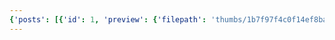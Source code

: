 ```yaml
---
{'posts': [{'id': 1, 'preview': {'filepath': 'thumbs/1b7f97f4c0f14ef8babf548526170938.jpg'}}, {'id': 9, 'preview': {'filepath': 'thumbs/01a325799bf043f5a1c3c68e255dc7ff.jpg'}}, {'id': 10, 'preview': {'filepath': 'thumbs/53aab65090be4a2c84d95cdb9eb3c23c.jpg'}}, {'id': 11, 'preview': {'filepath': 'thumbs/b92aa280f72541589cc278c72bf9bbb9.png'}}, {'id': 12, 'preview': {'filepath': 'thumbs/53934f4360e4464d93d526982ecb4e62.jpg'}}, {'id': 13, 'preview': {'filepath': 'thumbs/e815a40dfcbc40ba95363cdfe3700c3d.png'}}, {'id': 14, 'preview': {'filepath': 'thumbs/50af56f7c7304969a04796b2dacb9f91.jpg'}}, {'id': 15, 'preview': {'filepath': 'thumbs/75fc15f416d145c581f5b8c57971baa7.jpg'}}, {'id': 16, 'preview': {'filepath': 'thumbs/c94011bb91ed4de39ea83a50279408d4.jpg'}}, {'id': 27, 'preview': {'filepath': 'thumbs/4934510c1a8e4fccb5ead22113f6670f.gif'}}, {'id': 28, 'preview': {'filepath': 'thumbs/fef5abc714c44bf192b0c2f7253b540b.jpg'}}, {'id': 29, 'preview': {'filepath': 'thumbs/d30e804c42b740539bbc7019307548ee.jpg'}}, {'id': 30, 'preview': {'filepath': 'thumbs/5d05948f0e734efa9232ce9681bce629.png'}}, {'id': 31, 'preview': {'filepath': 'thumbs/5bc080e6069f4e73a79a822e2b6dbcf1.png'}}, {'id': 32, 'preview': {'filepath': 'thumbs/64f1f0fe897746e39b58c5474e4258fc.png'}}, {'id': 33, 'preview': {'filepath': 'thumbs/6e86906f463445dea21fb5f8300f0c57.jpg'}}, {'id': 34, 'preview': {'filepath': 'thumbs/83bac6afa531464e8a320fea3ef6456c.jpg'}}, {'id': 35, 'preview': {'filepath': 'thumbs/e8d4d3baf7bb403289dce0c0b47ba8b2.png'}}, {'id': 36, 'preview': {'filepath': 'thumbs/36d32ce04cbb4c8a9f44a9fa691900b8.png'}}, {'id': 37, 'preview': {'filepath': 'thumbs/9922ea4c641349bdb56fc61b2699095b.jpg'}}, {'id': 38, 'preview': {'filepath': 'thumbs/81d97bd05352440ba4988db7eae0fd6a.gif'}}, {'id': 39, 'preview': {'filepath': 'thumbs/fdcf97247453450c9bc34378bf846326.gif'}}, {'id': 40, 'preview': {'filepath': 'thumbs/1bcffd0f7175432181f85da34ea643a2.jpg'}}, {'id': 41, 'preview': {'filepath': 'thumbs/7054decfcfcc4db3a2c3ddd54200ad99.png'}}, {'id': 42, 'preview': {'filepath': 'thumbs/d81f961756f8463baf75f56d17e7ea93.jpg'}}, {'id': 43, 'preview': {'filepath': 'thumbs/7d8a604a8bb442c48044600c2643ff63.jpg'}}, {'id': 44, 'preview': {'filepath': 'thumbs/cec5916cf1064c0e82e340807733333a.jpg'}}, {'id': 45, 'preview': {'filepath': 'thumbs/490529afea904ddb94a3dcd233f00b1f.jpg'}}, {'id': 46, 'preview': {'filepath': 'thumbs/364828973db54bd29ba11f149c06ae2f.png'}}, {'id': 64, 'preview': {'filepath': 'thumbs/3bab4b090af945c0867eeb0d225416c6.gif'}}, {'id': 65, 'preview': {'filepath': 'thumbs/ffb4b0c85aae41b68aa15396a1c75ef5.jpg'}}, {'id': 66, 'preview': {'filepath': 'thumbs/daba49f01fd34c04a4fadd850c8fa602.gif'}}, {'id': 94, 'preview': {'filepath': 'thumbs/36033472a3344a41b1cd65443b86a211.jpg'}}], 'id': 1, 'username': 'Transcendent Benwa Ideal', 'num_comments': 5, 'likes': [{'id': 30, 'preview': {'filepath': 'thumbs/5d05948f0e734efa9232ce9681bce629.png'}}, {'id': 54, 'preview': {'filepath': 'thumbs/57c9c952a64b4b6e96fbd4e7d2ae568a.png'}}, {'id': 38, 'preview': {'filepath': 'thumbs/81d97bd05352440ba4988db7eae0fd6a.gif'}}, {'id': 65, 'preview': {'filepath': 'thumbs/ffb4b0c85aae41b68aa15396a1c75ef5.jpg'}}], 'comments': [{'content': "before my father died he left me a letter and said 'open this when you feel despair and if the world becomes too much as if goblins chanted 'are you dead yet eternally and i opened the ltter and this is what i found", 'post': {'id': 1, 'preview': {'filepath': 'thumbs/1b7f97f4c0f14ef8babf548526170938.jpg'}}, 'user': {'username': 'Transcendent Benwa Ideal'}}, {'content': 'large', 'post': {'id': 6, 'preview': {'filepath': 'thumbs/eee5d7aa1d5b481bbfc6097fdc7a9c97.png'}}, 'user': {'username': 'Transcendent Benwa Ideal'}}, {'content': 'haha', 'post': {'id': 38, 'preview': {'filepath': 'thumbs/81d97bd05352440ba4988db7eae0fd6a.gif'}}, 'user': {'username': 'Transcendent Benwa Ideal'}}, {'content': 'i love this picture so much and not because i messed it up the first time', 'post': {'id': 38, 'preview': {'filepath': 'thumbs/81d97bd05352440ba4988db7eae0fd6a.gif'}}, 'user': {'username': 'Transcendent Benwa Ideal'}}, {'content': 'kiss it', 'post': {'id': 94, 'preview': {'filepath': 'thumbs/36033472a3344a41b1cd65443b86a211.jpg'}}, 'user': {'username': 'Transcendent Benwa Ideal'}}]}
---
```

    